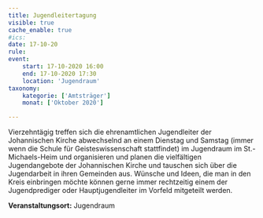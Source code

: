 ```yaml
---
title: Jugendleitertagung
visible: true
cache_enable: true
#ics: 
date: 17-10-20
rule: 
event:
	start: 17-10-2020 16:00
	end: 17-10-2020 17:30
	location: 'Jugendraum'
taxonomy:
	kategorie: ['Amtsträger']
	monat: ['Oktober 2020']

---
```

Vierzehntägig treffen sich die ehrenamtlichen Jugendleiter der Johannischen Kirche abwechselnd an einem Dienstag und Samstag (immer wenn die Schule für Geisteswissenschaft stattfindet) im Jugendraum im St.-Michaels-Heim und organisieren und planen die vielfältigen Jugendangebote der Johannischen Kirche und tauschen sich über die Jugendarbeit in ihren Gemeinden aus. Wünsche und Ideen, die man in den Kreis einbringen möchte können gerne immer rechtzeitig einem der Jugendprediger oder Hauptjugendleiter im Vorfeld mitgeteilt werden.



**Veranstaltungsort:** Jugendraum

